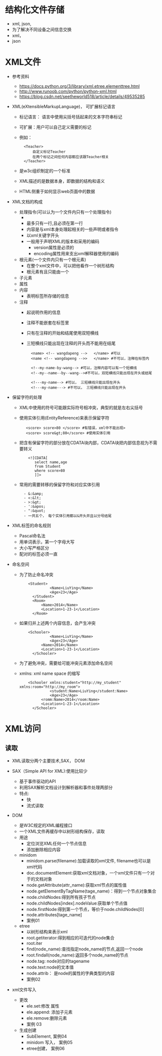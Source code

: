 # 结构化文件存储
- xml, json,
- 为了解决不同设备之间信息交换
- xml，
- json
# XML文件
- 参考资料
    - https://docs.python.org/3/library/xml.etree.elementtree.html
    - http://www.runoob.com/python/python-xml.html
    - https://blog.csdn.net/seetheworld518/article/details/49535285
  
- XML(eXtensibleMarkupLanguage)， 可扩展标记语言
    - 标记语言： 语言中使用尖括号括起来的文本字符串标记
    - 可扩展：用户可以自己定义需要的标记
    - 例如：
          
            <Teacher> 
                自定义标记Teacher
                在两个标记之间任何内容都应该跟Teacher相关
            </Teacher>
    - 是w3c组织制定的一个标准
    - XML描述的是数据本身，即数据的结构和语义
    - HTML侧重于如何显示web页面中的数据
    
- XML文档的构成
    - 处理指令(可以认为一个文件内只有一个处理指令)
        - <?xml version="1.0" encoding="utf-8" ?>
        - 最多只有一行,且必须在第一行
        - 内容是与xml本身处理起相关的一些声明或者指令
        - 以xml关键字开头
        - 一般用于声明XML的版本和采用的编码
            - version属性是必须的
            - encoding属性用来支出xml解释器使用的编码
    - 根元素(一个文件内只有一个根元素)
        - 在整个xml文件中，可以把他看作一个树形结构
        - 根元素有且只能由一个
    - 子元素
    - 属性
    - 内容
        - 表明标签所存储的信息
    - 注释
        - 起说明作用的信息
        - 注释不能嵌套在标签里
        - 只有在注释的开始和结尾使用双短横线
        - 三短横线只能出现在注释的开头而不能用在结尾
        
                <name> <!-- wangdapeng -->   </name> #可以
                <name <!-- wangdapeng -->>   </name> #不可以，注释在标签内
                
                <!--my-name-by-wang--> #可以，注释内容可以有一个短横线
                <!--my--name--by--wang-->#不可以，双短横线只能出现在开头或结尾
                
                <!---my-name--> #可以， 三短横线只能出现在开头
                <!---my-name---> #不可以， 三短横线只能出现在开头        
                
- 保留字符的处理
    - XML中使用的符号可能跟实际符号相冲突，典型的就是左右尖括号
    - 使用实体引用(EntityReference)来表示保留字符
    
             <score> score>80 </score> #有错误，xml中不能出现>
             <score> score&gt;80</score> #使用实体引用
    - 把含有保留字符的部分放在CDATA块内部，CDATA块把内部信息视为不需要转义
    
              <![CDATA[
                 select name,age
                 from Student
                 where score>80
                 ]]>
                 
    - 常用的需要转移的保留字符和对应实体引用
    
            - &:&amp;
            - <:&lt;
            - >:&gt;
            - ':&apos;
            - ":&quot;
            - 一共五个， 每个实体引用都以&开头并且以分号结尾
            
- XML标签的命名规则
    - Pascal命名法
    - 用单词表示，第一个字母大写
    - 大小写严格区分
    - 配对的标签必须一直
    
- 命名空间
    - 为了防止命名冲突
        
              <Student>
                        <Name>LiuYing</Name>
                        <Age>23</Age>
                </Student>
                <Room>
                    <Name>2014</Name>
                    <Location>1-23-1</Location>
                </Room>
                      
    - 如果归并上述两个内容信息，会产生冲突
    
              <Schooler>
                        <Name>LiuYing</Name>
                        <Age>23</Age>
                    <Name>2014</Name>
                    <Location>1-23-1</Location>
                </Schooler>
                      
    - 为了避免冲突，需要给可能冲突元素添加命名空间
    - xmlns: xml name space 的缩写
    
    
              <Schooler xmlns:student="http://my_student" xmlns:room="http://my_room">
                        <student:Name>LiuYing</student:Name>
                        <Age>23</Age>
                    <romm:Name>2014</room:Name>
                    <Location>1-23-1</Location>
                </Schooler>


# XML访问

## 读取
- XML读取分两个主要技术,SAX， DOM
- SAX（Simple API for XML):使用比较少
    - 基于事件驱动的API
    - 利用SAX解析文档设计到解析器和事件处理两部分
    - 特点:
        - 快
        - 流式读取
        
- DOM
    - 是W3C规定的XML编程接口
    - 一个XML文件再缓存中以树形结构保存，读取
    - 用途
        - 定位浏览XML任何一个节点信息
        - 添加删除相应内容
    - minidom
        - minidom.parse(filename):加载读取的xml文件, filename也可以是xml代码
        - doc.documentElement:获取xml文档对象，一个xml文件只有一个对于的文档对象
        - node.getAttribute(attr_name):获取xml节点的属性值
        - node.getElementByTagName(tage_name)：得到一个节点对象集合
        - node.childNodes:得到所有孩子节点
        - node.childNodes[index].nodeValue:获取单个节点值
        - node.firstNode:得到第一个节点，等价于node.childNodes[0]
        - node.attributes[tage_name]
        - 案例01
    - etree
        - 以树形结构来表示xml
        - root.getiterator:得到相应的可迭代的node集合
        - root.iter
        - find(node_name):查找指定node_name的节点,返回一个node
        - root.findall(node_name):返回多个node_name的节点
        - node.tag: node对应的tagename
        - node.text:node的文本值
        - node.attrib： 是node的属性的字典类型的内容
        - 案例02
        
- xml文件写入
    - 更改
        - ele.set:修改 属性
        - ele.append: 添加子元素
        - ele.remove:删除元素
        - 案例 03
    - 生成创建
        - SubElement, 案例04
        - minidom 写入， 案例05
        - etree创建， 案例06
